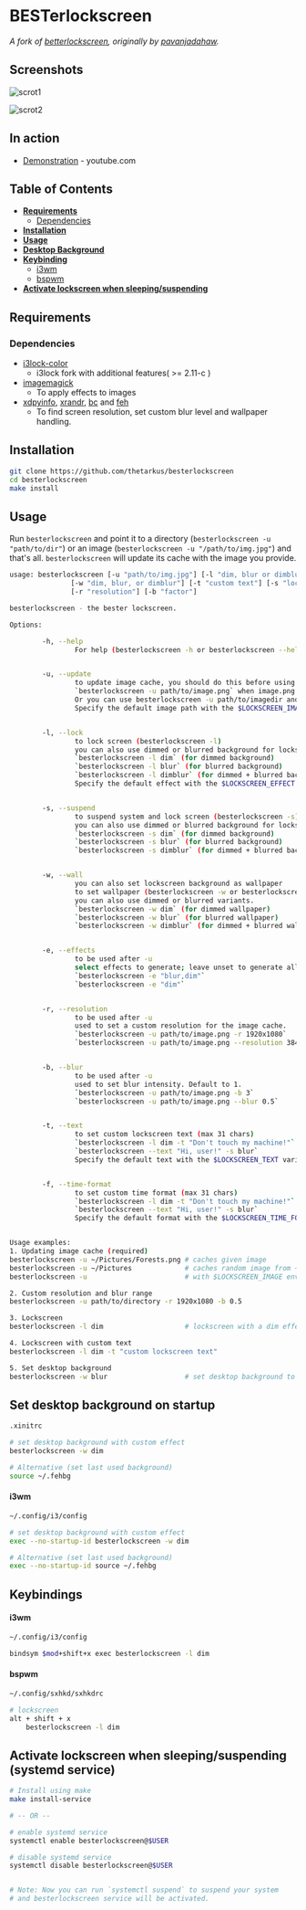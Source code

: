 # BESTerlockscreen
*A fork of [betterlockscreen](https://github.com/pavanjadhaw/betterlockscreen), originally by [pavanjadahaw](https://github.com/pavanjadhaw).*


## Screenshots

![scrot1](https://i.imgur.com/v5iszK4.jpg "scrot1.png")

![scrot2](https://i.imgur.com/ZzCRta6.jpg "scrot2.png")

## In action

* [Demonstration](https://www.youtube.com/watch?v=9Ng5FZwnn6M&feature=youtu.be) - youtube.com

## Table of Contents

- **[Requirements](#requirements)**
    - [Dependencies](#dependencies)
- **[Installation](#installation)**
- **[Usage](#usage)**
- **[Desktop Background](#set-desktop-background-on-startup)**
- **[Keybinding](#keybindings)**
    - [i3wm](#i3wm-1)
    - [bspwm](#bspwm)
- **[Activate lockscreen when sleeping/suspending](#activate-lockscreen-when-sleepingsuspending-systemd-service)**


## Requirements

### Dependencies

- [i3lock-color](https://github.com/PandorasFox/i3lock-color)
	- i3lock fork with additional features( >= 2.11-c )
- [imagemagick](https://www.imagemagick.org/script/index.php)
	- To apply effects to images
- [xdpyinfo](https://www.x.org/archive/X11R7.7/doc/man/man1/xdpyinfo.1.xhtml), [xrandr](https://www.x.org/wiki/Projects/XRandR/), [bc](https://www.gnu.org/software/bc/) and [feh](https://feh.finalrewind.org/)
	- To find screen resolution, set custom blur level and wallpaper handling.


## Installation

```sh
git clone https://github.com/thetarkus/besterlockscreen
cd besterlockscreen
make install
```



## Usage

Run `besterlockscreen` and point it to a directory (`besterlockscreen -u "path/to/dir"`) or an image (`besterlockscreen -u "/path/to/img.jpg"`) and that's all. `besterlockscreen` will update its cache with the image you provide.

```sh
usage: besterlockscreen [-u "path/to/img.jpg"] [-l "dim, blur or dimblur"]
               [-w "dim, blur, or dimblur"] [-t "custom text"] [-s "lockscreen and suspend"]
               [-r "resolution"] [-b "factor"]

besterlockscreen - the bester lockscreen.

Options:

        -h, --help
                For help (besterlockscreen -h or besterlockscreen --help).


        -u, --update
                to update image cache, you should do this before using any other options
                `besterlockscreen -u path/to/image.png` when image.png is custom background
                Or you can use besterlockscreen -u path/to/imagedir and a random file will be selected.
                Specify the default image path with the $LOCKSCREEN_IMAGE variable.


        -l, --lock
                to lock screen (besterlockscreen -l)
                you can also use dimmed or blurred background for lockscreen.
                `besterlockscreen -l dim` (for dimmed background)
                `besterlockscreen -l blur` (for blurred background)
                `besterlockscreen -l dimblur` (for dimmed + blurred background)
                Specify the default effect with the $LOCKSCREEN_EFFECT environment variable.


        -s, --suspend
                to suspend system and lock screen (besterlockscreen -s)
                you can also use dimmed or blurred background for lockscreen.
                `besterlockscreen -s dim` (for dimmed background)
                `besterlockscreen -s blur` (for blurred background)
                `besterlockscreen -s dimblur` (for dimmed + blurred background)


        -w, --wall
                you can also set lockscreen background as wallpaper
                to set wallpaper (besterlockscreen -w or besterlockscreen --wall)
                you can also use dimmed or blurred variants.
                `besterlockscreen -w dim` (for dimmed wallpaper)
                `besterlockscreen -w blur` (for blurred wallpaper)
                `besterlockscreen -w dimblur` (for dimmed + blurred wallpaper)


        -e, --effects
                to be used after -u
                select effects to generate; leave unset to generate all effects
                `besterlockscreen -e "blur,dim"`
                `besterlockscreen -e "dim"`


        -r, --resolution
                to be used after -u
                used to set a custom resolution for the image cache.
                `besterlockscreen -u path/to/image.png -r 1920x1080`
                `besterlockscreen -u path/to/image.png --resolution 3840x1080`


        -b, --blur
                to be used after -u
                used to set blur intensity. Default to 1.
                `besterlockscreen -u path/to/image.png -b 3`
                `besterlockscreen -u path/to/image.png --blur 0.5`


        -t, --text
                to set custom lockscreen text (max 31 chars)
                `besterlockscreen -l dim -t "Don't touch my machine!"`
                `besterlockscreen --text "Hi, user!" -s blur`
                Specify the default text with the $LOCKSCREEN_TEXT variable.


        -f, --time-format
                to set custom time format (max 31 chars)
                `besterlockscreen -l dim -t "Don't touch my machine!"`
                `besterlockscreen --text "Hi, user!" -s blur`
                Specify the default format with the $LOCKSCREEN_TIME_FORMAT variable.


Usage examples:
1. Updating image cache (required)
besterlockscreen -u ~/Pictures/Forests.png # caches given image
besterlockscreen -u ~/Pictures             # caches random image from ~/Pictures directory
besterlockscreen -u                        # with $LOCKSCREEN_IMAGE environment variable set

2. Custom resolution and blur range
besterlockscreen -u path/to/directory -r 1920x1080 -b 0.5

3. Lockscreen
besterlockscreen -l dim                    # lockscreen with a dim effect

4. Lockscreen with custom text
besterlockscreen -l dim -t "custom lockscreen text"

5. Set desktop background
besterlockscreen -w blur                   # set desktop background to have a blur effect
```


## Set desktop background on startup

```sh
.xinitrc

# set desktop background with custom effect
besterlockscreen -w dim

# Alternative (set last used background)
source ~/.fehbg
```


#### i3wm

```sh
~/.config/i3/config

# set desktop background with custom effect
exec --no-startup-id besterlockscreen -w dim

# Alternative (set last used background)
exec --no-startup-id source ~/.fehbg
```


## Keybindings

#### i3wm

```sh
~/.config/i3/config

bindsym $mod+shift+x exec besterlockscreen -l dim
```

#### bspwm

```sh
~/.config/sxhkd/sxhkdrc

# lockscreen
alt + shift + x
    besterlockscreen -l dim
```


## Activate lockscreen when sleeping/suspending (systemd service)

```sh
# Install using make
make install-service

# -- OR --

# enable systemd service
systemctl enable besterlockscreen@$USER

# disable systemd service
systemctl disable besterlockscreen@$USER


# Note: Now you can run `systemctl suspend` to suspend your system
# and besterlockscreen service will be activated.
```

